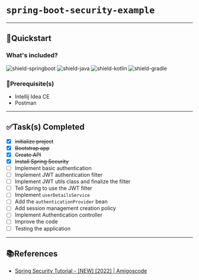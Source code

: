 # `spring-boot-security-example`

---
## 🚀Quickstart

### What's included?

![shield-springboot][shield-springboot]
![shield-java][shield-java]
![shield-kotlin][shield-kotlin]
![shield-gradle][shield-gradle]

### 🧰Prerequisite(s)
- Intellij Idea CE
- Postman

---
## ✅Task(s) Completed
- [x] ~~initialize project~~
- [x] ~~Bootstrap app~~
- [x] ~~Create API~~
- [x] ~~Install Spring Security~~
- [ ] Implement basic authentication
- [ ] Implement JWT authentication filter
- [ ] Implement JWT utils class and finalize the filter
- [ ] Tell Spring to use the JWT filter
- [ ] Implement `userDetailsService`
- [ ] Add the `authenticationProvider` bean
- [ ] Add session management creation policy
- [ ] Implement Authentication controller
- [ ] Improve the code
- [ ] Testing the application

---
## 📚References

- [Spring Security Tutorial - [NEW] [2022] | Amigoscode][youtube-tut]


[shield-springboot]: https://img.shields.io/badge/springboot-2.7.6-6DB33F?logo=springboot&logoColor=6DB33F&style=flat-square
[shield-java]: https://img.shields.io/badge/Java-17-f3812a?logo=java&logoColor=f3812a&style=flat-square
[shield-kotlin]: https://img.shields.io/badge/Kotlin-1.6.21-0095D5?logo=kotlin&logoColor=0095D5&style=flat-square
[shield-gradle]: https://img.shields.io/badge/Gradle-7.5.1-abd759?logo=gradle&logoColor=abd759&style=flat-square
[youtube-tut]: https://www.youtube.com/watch?v=b9O9NI-RJ3o
